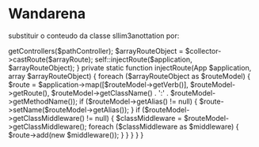 # Wandarena

substituir o conteudo da classe sllim3anottation por:
<?php

namespace Slim3\Annotation;

use Slim\App;

class Slim3Annotation
{

    public static $cache_path;


    public static function create(App $application, string $pathController, string $pathCache) {
        $collector = new CollectorRoute();
        $arrayRoute = $collector->getControllers($pathController);
        $arrayRouteObject = $collector->castRoute($arrayRoute);
        self::injectRoute($application, $arrayRouteObject);
    }


    private static function injectRoute(App $application, array $arrayRouteObject) {
        foreach ($arrayRouteObject as $routeModel) {
            $route = $application->map([$routeModel->getVerb()], $routeModel->getRoute(), $routeModel->getClassName() . ':' . $routeModel->getMethodName());
            if ($routeModel->getAlias() != null) {
                $route->setName($routeModel->getAlias());
            }
            if ($routeModel->getClassMiddleware() != null) {
                $classMiddleware = $routeModel->getClassMiddleware();
                foreach ($classMiddleware as $middleware) {
                    $route->add(new $middleware());
                }
            }
        }
    }
}

